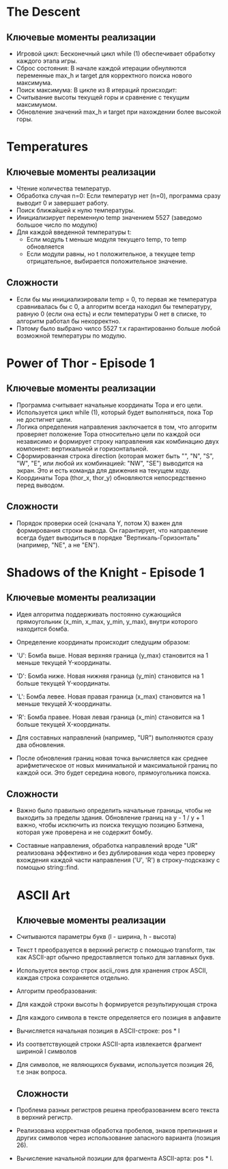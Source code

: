 # The Descent
## Ключевые моменты реализации
* Игровой цикл: Бесконечный цикл while (1) обеспечивает обработку каждого этапа игры.
* Сброс состояния: В начале каждой итерации обнуляются переменные max_h и target для корректного поиска нового максимума.
* Поиск максимума: В цикле из 8 итераций происходит:
* Считывание высоты текущей горы и сравнение с текущим максимумом.
* Обновление значений max_h и target при нахождении более высокой горы.

# Temperatures
## Ключевые моменты реализации
* Чтение количества температур.
* Обработка случая n=0: Если температур нет (n=0), программа сразу выводит 0 и завершает работу.
* Поиск ближайшей к нулю температуры.
* Инициализирует переменную temp значением 5527 (заведомо большое число по модулю)
* Для каждой введенной температуры t:
  * Если модуль t меньше модуля текущего temp, то temp обновляется
  * Если модули равны, но t положительное, а текущее temp отрицательное, выбирается положительное значение.
## Сложности
* Если бы мы инициализировали temp = 0, то первая же температура сравнивалась бы с 0, а алгоритм всегда находил бы температуру, равную 0 (если она есть) и если температуры 0 нет в списке, то алгоритм работал бы некорректно.
* Пэтому было выбрано чилсо 5527 т.к гарантированно больше любой возможной температуры по модулю.

# Power of Thor - Episode 1
## Ключевые моменты реализации
* Программа считывает начальные координаты Тора и его цели.
* Используется цикл while (1), который будет выполняться, пока Тор не достигнет цели.
* Логика определения направления заключается в том, что алгоритм проверяет положение Тора относительно цели по каждой оси независимо и формирует строку направления как комбинацию двух компонент: вертикальной и горизонтальной.
* Сформированная строка direction (которая может быть "", "N", "S", "W", "E", или любой их комбинацией: "NW", "SE") выводится на экран. Это и есть команда для движения на текущем ходу.
* Координаты Тора (thor_x, thor_y) обновляются непосредственно перед выводом.
## Сложности
* Порядок проверки осей (сначала Y, потом X) важен для формирования строки вывода. Он гарантирует, что направление всегда будет выводиться в порядке "Вертикаль-Горизонталь" (например, "NE", а не "EN").

# Shadows of the Knight - Episode 1
## Ключевые моменты реализации
* Идея алгоритма поддерживать постоянно сужающийся прямоугольник (x_min, x_max, y_min, y_max), внутри которого находится бомба.
* Определение координаты происходит следущим образом:
 * 'U': Бомба выше. Новая верхняя граница (y_max) становится на 1 меньше текущей Y-координаты.

 * 'D': Бомба ниже. Новая нижняя граница (y_min) становится на 1 больше текущей Y-координаты.

 * 'L': Бомба левее. Новая правая граница (x_max) становится на 1 меньше текущей X-координаты.

 * 'R': Бомба правее. Новая левая граница (x_min) становится на 1 больше текущей X-координаты.
* Для составных направлений (например, "UR") выполняются сразу два обновления.
* После обновления границ новая  точка вычисляется как среднее арифметическое от новых минимальной и максимальной границ по каждой оси. Это будет середина нового, прямоугольника поиска.
## Сложности
* Важно было правильно определить начальные границы, чтобы не выходить за пределы здания. Обновление границ на y - 1 / y + 1 важно, чтобы исключить из поиска текущую позицию Бэтмена, которая уже проверена и не содержит бомбу.
* Составные направления, обработка направлений вроде "UR" реализована эффективно и без дублирования кода через проверку вхождения каждой части направления ('U', 'R') в строку-подсказку с помощью string::find.

  # ASCII Art
  ## Ключевые моменты реализации
 * Считываются параметры букв (l - ширина, h - высота)
 * Текст t преобразуется в верхний регистр с помощью transform, так как ASCII-арт обычно предоставляется только для заглавных букв.
 * Используется вектор строк ascii_rows для хранения строк ASCII, каждая строка сохраняется отдельно.
 * Алгоритм преобразования:
  * Для каждой строки высоты h формируется результирующая строка
  * Для каждого символа в тексте определяется его позиция в алфавите
  * Вычисляется начальная позиция в ASCII-строке: pos * l
  * Из соответствующей строки ASCII-арта извлекается фрагмент шириной l символов
 * Для символов, не являющихся буквами, используется позиция 26, т.е знак вопроса.
   ## Сложности
 * Проблема разных регистров решена преобразованием всего текста в верхний регистр.
 * Реализована корректная обработка пробелов, знаков препинания и других символов через использование запасного варианта (позиция 26).
 * Вычисление начальной позиции для фрагмента ASCII-арта: pos * l.

